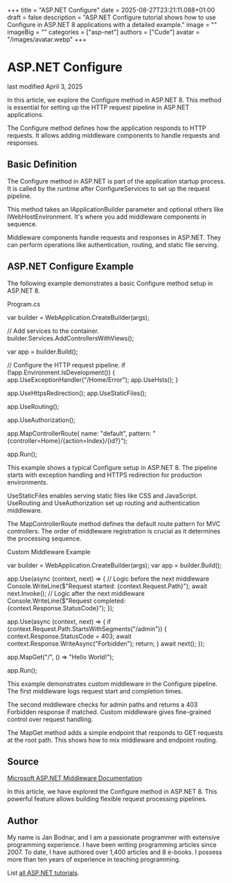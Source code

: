 +++
title = "ASP.NET Configure"
date = 2025-08-27T23:21:11.088+01:00
draft = false
description = "ASP.NET Configure tutorial shows how to use Configure in ASP.NET 8 applications with a detailed example."
image = ""
imageBig = ""
categories = ["asp-net"]
authors = ["Cude"]
avatar = "/images/avatar.webp"
+++

# ASP.NET Configure

last modified April 3, 2025

In this article, we explore the Configure method in ASP.NET 8. This method is
essential for setting up the HTTP request pipeline in ASP.NET applications.

The Configure method defines how the application responds to HTTP requests. It
allows adding middleware components to handle requests and responses.

## Basic Definition

The Configure method in ASP.NET is part of the application startup process. It
is called by the runtime after ConfigureServices to set up the request pipeline.

This method takes an IApplicationBuilder parameter and optional others like
IWebHostEnvironment. It's where you add middleware components in sequence.

Middleware components handle requests and responses in ASP.NET. They can perform
operations like authentication, routing, and static file serving.

## ASP.NET Configure Example

The following example demonstrates a basic Configure method setup in ASP.NET 8.

Program.cs
  

var builder = WebApplication.CreateBuilder(args);

// Add services to the container.
builder.Services.AddControllersWithViews();

var app = builder.Build();

// Configure the HTTP request pipeline.
if (!app.Environment.IsDevelopment())
{
    app.UseExceptionHandler("/Home/Error");
    app.UseHsts();
}

app.UseHttpsRedirection();
app.UseStaticFiles();

app.UseRouting();

app.UseAuthorization();

app.MapControllerRoute(
    name: "default",
    pattern: "{controller=Home}/{action=Index}/{id?}");

app.Run();

This example shows a typical Configure setup in ASP.NET 8. The pipeline starts
with exception handling and HTTPS redirection for production environments.

UseStaticFiles enables serving static files like CSS and JavaScript.
UseRouting and UseAuthorization set up routing and
authentication middleware.

The MapControllerRoute method defines the default route pattern
for MVC controllers. The order of middleware registration is crucial as it
determines the processing sequence.

Custom Middleware Example
  

var builder = WebApplication.CreateBuilder(args);
var app = builder.Build();

app.Use(async (context, next) =&gt;
{
    // Logic before the next middleware
    Console.WriteLine($"Request started: {context.Request.Path}");
    await next.Invoke();
    // Logic after the next middleware
    Console.WriteLine($"Request completed: {context.Response.StatusCode}");
});

app.Use(async (context, next) =&gt;
{
    if (context.Request.Path.StartsWithSegments("/admin"))
    {
        context.Response.StatusCode = 403;
        await context.Response.WriteAsync("Forbidden");
        return;
    }
    await next();
});

app.MapGet("/", () =&gt; "Hello World!");

app.Run();

This example demonstrates custom middleware in the Configure pipeline. The first
middleware logs request start and completion times.

The second middleware checks for admin paths and returns a 403 Forbidden response
if matched. Custom middleware gives fine-grained control over request handling.

The MapGet method adds a simple endpoint that responds to GET
requests at the root path. This shows how to mix middleware and endpoint routing.

## Source

[Microsoft ASP.NET Middleware Documentation](https://learn.microsoft.com/en-us/aspnet/core/fundamentals/middleware/?view=aspnetcore-8.0)

In this article, we have explored the Configure method in ASP.NET 8. This
powerful feature allows building flexible request processing pipelines.

## Author

My name is Jan Bodnar, and I am a passionate programmer with extensive
programming experience. I have been writing programming articles since 2007.
To date, I have authored over 1,400 articles and 8 e-books. I possess more
than ten years of experience in teaching programming.

List [all ASP.NET tutorials](/all/#asp-net).